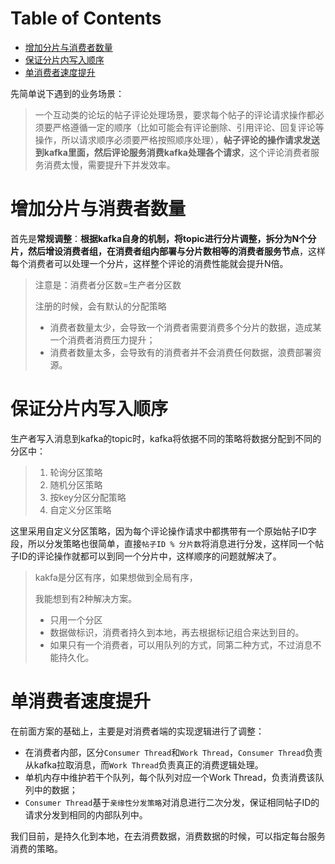 # Table of Contents

* [增加分片与消费者数量](#增加分片与消费者数量)
* [保证分片内写入顺序](#保证分片内写入顺序)
* [单消费者速度提升](#单消费者速度提升)


先简单说下遇到的业务场景：

> 一个互动类的论坛的帖子评论处理场景，要求每个帖子的评论请求操作都必须要严格遵循一定的顺序（比如可能会有评论删除、引用评论、回复评论等操作，所以请求顺序必须要严格按照顺序处理），**帖子评论的操作请求发送到kafka里面，然后评论服务消费kafka处理各个请求**，这个评论消费者服务消费太慢，需要提升下并发效率。





# 增加分片与消费者数量

首先是**常规调整**：**根据kafka自身的机制，将topic进行分片调整，拆分为N个分片，然后增设消费者组，在消费者组内部署与分片数相等的消费者服务节点**，这样每个消费者可以处理一个分片，这样整个评论的消费性能就会提升N倍。

> 注意是：消费者分区数=生产者分区数
>
> 注册的时候，会有默认的分配策略
>
> - 消费者数量太少，会导致一个消费者需要消费多个分片的数据，造成某一个消费者消费压力提升；
> - 消费者数量太多，会导致有的消费者并不会消费任何数据，浪费部署资源。



# 保证分片内写入顺序

生产者写入消息到kafka的topic时，kafka将依据不同的策略将数据分配到不同的分区中：

> 1. 轮询分区策略
> 2. 随机分区策略
> 3. 按key分区分配策略
> 4. 自定义分区策略

这里采用自定义分区策略，因为每个评论操作请求中都携带有一个原始帖子ID字段，所以分发策略也很简单，直接`帖子ID % 分片数`将消息进行分发，这样同一个帖子ID的评论操作就都可以到同一个分片中，这样顺序的问题就解决了。



> kakfa是分区有序，如果想做到全局有序，
>
> 我能想到有2种解决方案。
>
> + 只用一个分区
> + 数据做标识，消费者持久到本地，再去根据标记组合来达到目的。
> + 如果只有一个消费者，可以用队列的方式，同第二种方式，不过消息不能持久化。



# 单消费者速度提升

在前面方案的基础上，主要是对消费者端的实现逻辑进行了调整：

- 在消费者内部，区分`Consumer Thread`和`Work Thread`，`Consumer Thread`负责从kafka拉取消息，而`Work Thread`负责真正的消费逻辑处理。
- 单机内存中维护若干个队列，每个队列对应一个Work Thread，负责消费该队列中的数据；
- `Consumer Thread`基于`亲缘性分发策略`对消息进行二次分发，保证相同帖子ID的请求分发到相同的内部队列中。


我们目前，是持久化到本地，在去消费数据，消费数据的时候，可以指定每台服务消费的策略。
